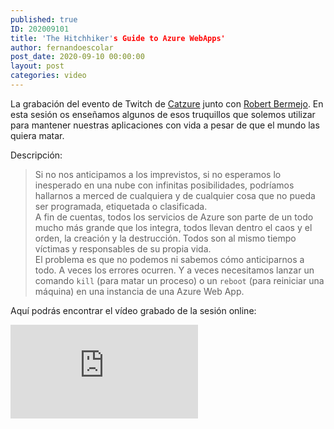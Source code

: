 ```yaml
---
published: true
ID: 202009101
title: 'The Hitchhiker's Guide to Azure WebApps'
author: fernandoescolar
post_date: 2020-09-10 00:00:00
layout: post
categories: video
---
```


La grabación del evento de Twitch de [Catzure](https://twitter.com/CAT_zure) junto con [Robert Bermejo](https://twitter.com/robertbemejo). En esta sesión os enseñamos algunos de esos truquillos que solemos utilizar para mantener nuestras aplicaciones con vida a pesar de que el mundo las quiera matar<!--break-->.

Descripción:

> Si no nos anticipamos a los imprevistos, si no esperamos lo inesperado en una nube con infinitas posibilidades, podríamos hallarnos a merced de cualquiera y de cualquier cosa que no pueda ser programada, etiquetada o clasificada.<br/>A fin de cuentas, todos los servicios de Azure son parte de un todo mucho más grande que los integra, todos llevan dentro el caos y el orden, la creación y la destrucción. Todos son al mismo tiempo víctimas y responsables de su propia vida.<br/>El problema es que no podemos ni sabemos cómo anticiparnos a todo. A veces los errores ocurren. Y a veces necesitamos lanzar un comando `kill` (para matar un proceso) o un `reboot` (para reiniciar una máquina) en una instancia de una Azure Web App.

Aquí podrás encontrar el vídeo grabado de la sesión online:

<iframe class="youtube" src="https://www.youtube.com/watch?v=0TSsGhZk4EA" frameborder="0" allow="accelerometer; autoplay; encrypted-media; gyroscope; picture-in-picture" allowfullscreen></iframe>
